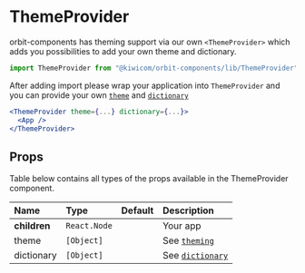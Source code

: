 # ThemeProvider
orbit-components has theming support via our own `<ThemeProvider>` which adds you possibilities to add your own theme and dictionary.
```jsx
import ThemeProvider from "@kiwicom/orbit-components/lib/ThemeProvider";
```
After adding import please wrap your application into `ThemeProvider` and you can provide your own [`theme`](../../.github/theming.md) and [`dictionary`](../../.github/dictionary.md)

```jsx
<ThemeProvider theme={...} dictionary={...}>
  <App />
</ThemeProvider>
```
## Props
Table below contains all types of the props available in the ThemeProvider component.

| Name          | Type                      | Default         | Description                      |
| :------------ | :------------------------ | :-------------- | :------------------------------- |
| **children**  | `React.Node`              |                 | Your app
| theme         | `[Object]`                |                 | See [`theming`](../../.github/theming.md)
| dictionary    | `[Object]`                |                 | See [`dictionary`](../../.github/dictionary.md)

